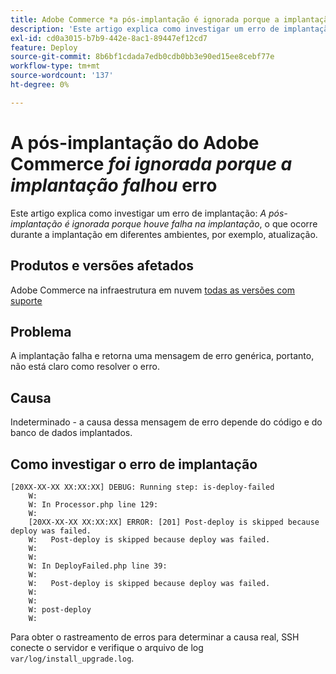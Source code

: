 ```yaml
---
title: Adobe Commerce *a pós-implantação é ignorada porque a implantação falhou* erro
description: 'Este artigo explica como investigar um erro de implantação: *A pós-implantação é ignorada porque a implantação falhou*'
exl-id: cd0a3015-b7b9-442e-8ac1-89447ef12cd7
feature: Deploy
source-git-commit: 8b6bf1cdada7edb0cdb0bb3e90ed15ee8cebf77e
workflow-type: tm+mt
source-wordcount: '137'
ht-degree: 0%

---
```


# A pós-implantação do Adobe Commerce *foi ignorada porque a implantação falhou* erro

Este artigo explica como investigar um erro de implantação: *A pós-implantação é ignorada porque houve falha na implantação*, o que ocorre durante a implantação em diferentes ambientes, por exemplo, atualização.

## Produtos e versões afetados

Adobe Commerce na infraestrutura em nuvem [todas as versões com suporte](https://www.adobe.com/content/dam/cc/en/legal/terms/enterprise/pdfs/Adobe-Commerce-Software-Lifecycle-Policy.pdf)

## Problema

A implantação falha e retorna uma mensagem de erro genérica, portanto, não está claro como resolver o erro.

## Causa

Indeterminado - a causa dessa mensagem de erro depende do código e do banco de dados implantados.

## Como investigar o erro de implantação

```
[20XX-XX-XX XX:XX:XX] DEBUG: Running step: is-deploy-failed
    W:
    W: In Processor.php line 129:
    W:
    [20XX-XX-XX XX:XX:XX] ERROR: [201] Post-deploy is skipped because deploy was failed.
    W:   Post-deploy is skipped because deploy was failed.
    W:
    W:
    W: In DeployFailed.php line 39:
    W:
    W:   Post-deploy is skipped because deploy was failed.
    W:
    W:
    W: post-deploy
    W:
```

Para obter o rastreamento de erros para determinar a causa real, SSH conecte o servidor e verifique o arquivo de log `var/log/install_upgrade.log`.
